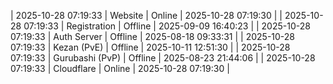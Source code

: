| 2025-10-28 07:19:33 | Website | Online | 2025-10-28 07:19:30 |
| 2025-10-28 07:19:33 | Registration | Offline | 2025-09-09 16:40:23 |
| 2025-10-28 07:19:33 | Auth Server | Offline | 2025-08-18 09:33:31 |
| 2025-10-28 07:19:33 | Kezan (PvE) | Offline | 2025-10-11 12:51:30 |
| 2025-10-28 07:19:33 | Gurubashi (PvP) | Offline | 2025-08-23 21:44:06 |
| 2025-10-28 07:19:33 | Cloudflare | Online | 2025-10-28 07:19:30 |
